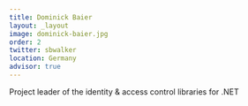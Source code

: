 ```yaml
---
title: Dominick Baier
layout: _layout
image: dominick-baier.jpg
order: 2
twitter: sbwalker
location: Germany
advisor: true
---
```


Project leader of the identity & access control libraries for .NET
